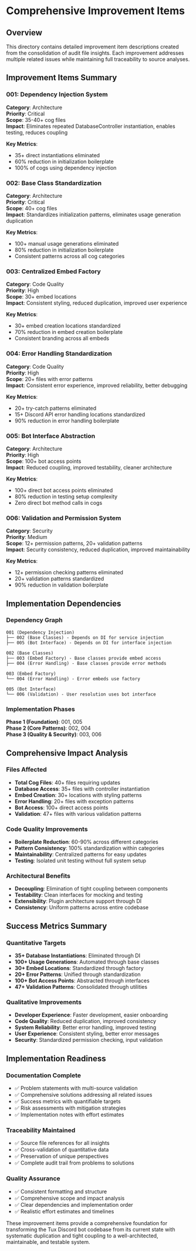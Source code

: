 # Comprehensive Improvement Items

## Overview
This directory contains detailed improvement item descriptions created from the consolidation of audit file insights. Each improvement addresses multiple related issues while maintaining full traceability to source analyses.

## Improvement Items Summary

### 001: Dependency Injection System
**Category**: Architecture  
**Priority**: Critical  
**Scope**: 35-40+ cog files  
**Impact**: Eliminates repeated DatabaseController instantiation, enables testing, reduces coupling

**Key Metrics**:
- 35+ direct instantiations eliminated
- 60% reduction in initialization boilerplate
- 100% of cogs using dependency injection

### 002: Base Class Standardization  
**Category**: Architecture  
**Priority**: Critical  
**Scope**: 40+ cog files  
**Impact**: Standardizes initialization patterns, eliminates usage generation duplication

**Key Metrics**:
- 100+ manual usage generations eliminated
- 80% reduction in initialization boilerplate
- Consistent patterns across all cog categories

### 003: Centralized Embed Factory
**Category**: Code Quality  
**Priority**: High  
**Scope**: 30+ embed locations  
**Impact**: Consistent styling, reduced duplication, improved user experience

**Key Metrics**:
- 30+ embed creation locations standardized
- 70% reduction in embed creation boilerplate
- Consistent branding across all embeds

### 004: Error Handling Standardization
**Category**: Code Quality  
**Priority**: High  
**Scope**: 20+ files with error patterns  
**Impact**: Consistent error experience, improved reliability, better debugging

**Key Metrics**:
- 20+ try-catch patterns eliminated
- 15+ Discord API error handling locations standardized
- 90% reduction in error handling boilerplate

### 005: Bot Interface Abstraction
**Category**: Architecture  
**Priority**: High  
**Scope**: 100+ bot access points  
**Impact**: Reduced coupling, improved testability, cleaner architecture

**Key Metrics**:
- 100+ direct bot access points eliminated
- 80% reduction in testing setup complexity
- Zero direct bot method calls in cogs

### 006: Validation and Permission System
**Category**: Security  
**Priority**: Medium  
**Scope**: 12+ permission patterns, 20+ validation patterns  
**Impact**: Security consistency, reduced duplication, improved maintainability

**Key Metrics**:
- 12+ permission checking patterns eliminated
- 20+ validation patterns standardized
- 90% reduction in validation boilerplate

## Implementation Dependencies

### Dependency Graph
```
001 (Dependency Injection) 
├── 002 (Base Classes) - Depends on DI for service injection
├── 005 (Bot Interface) - Depends on DI for interface injection

002 (Base Classes)
├── 003 (Embed Factory) - Base classes provide embed access
├── 004 (Error Handling) - Base classes provide error methods

003 (Embed Factory)
└── 004 (Error Handling) - Error embeds use factory

005 (Bot Interface)
└── 006 (Validation) - User resolution uses bot interface
```

### Implementation Phases
**Phase 1 (Foundation)**: 001, 005  
**Phase 2 (Core Patterns)**: 002, 004  
**Phase 3 (Quality & Security)**: 003, 006  

## Comprehensive Impact Analysis

### Files Affected
- **Total Cog Files**: 40+ files requiring updates
- **Database Access**: 35+ files with controller instantiation
- **Embed Creation**: 30+ locations with styling patterns
- **Error Handling**: 20+ files with exception patterns
- **Bot Access**: 100+ direct access points
- **Validation**: 47+ files with various validation patterns

### Code Quality Improvements
- **Boilerplate Reduction**: 60-90% across different categories
- **Pattern Consistency**: 100% standardization within categories
- **Maintainability**: Centralized patterns for easy updates
- **Testing**: Isolated unit testing without full system setup

### Architectural Benefits
- **Decoupling**: Elimination of tight coupling between components
- **Testability**: Clean interfaces for mocking and testing
- **Extensibility**: Plugin architecture support through DI
- **Consistency**: Uniform patterns across entire codebase

## Success Metrics Summary

### Quantitative Targets
- **35+ Database Instantiations**: Eliminated through DI
- **100+ Usage Generations**: Automated through base classes
- **30+ Embed Locations**: Standardized through factory
- **20+ Error Patterns**: Unified through standardization
- **100+ Bot Access Points**: Abstracted through interfaces
- **47+ Validation Patterns**: Consolidated through utilities

### Qualitative Improvements
- **Developer Experience**: Faster development, easier onboarding
- **Code Quality**: Reduced duplication, improved consistency
- **System Reliability**: Better error handling, improved testing
- **User Experience**: Consistent styling, better error messages
- **Security**: Standardized permission checking, input validation

## Implementation Readiness

### Documentation Complete
- ✅ Problem statements with multi-source validation
- ✅ Comprehensive solutions addressing all related issues
- ✅ Success metrics with quantifiable targets
- ✅ Risk assessments with mitigation strategies
- ✅ Implementation notes with effort estimates

### Traceability Maintained
- ✅ Source file references for all insights
- ✅ Cross-validation of quantitative data
- ✅ Preservation of unique perspectives
- ✅ Complete audit trail from problems to solutions

### Quality Assurance
- ✅ Consistent formatting and structure
- ✅ Comprehensive scope and impact analysis
- ✅ Clear dependencies and implementation order
- ✅ Realistic effort estimates and timelines

These improvement items provide a comprehensive foundation for transforming the Tux Discord bot codebase from its current state with systematic duplication and tight coupling to a well-architected, maintainable, and testable system.
